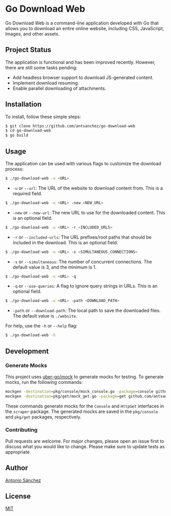 # Go Download Web

Go Download Web is a command-line application developed with Go that allows you to download an entire online website, including CSS, JavaScript, Images, and other assets.

## Project Status
The application is functional and has been improved recently. However, there are still some tasks pending:

- Add headless browser support to download JS-generated content.
- Implement download resuming.
- Enable parallel downloading of attachments.

## Installation
To install, follow these simple steps:

```bash
$ git clone https://github.com/antsanchez/go-download-web
$ cd go-download-web
$ go build
```

## Usage
The application can be used with various flags to customize the download process:

```bash
$ ./go-download-web -u <URL>
```
- `-u` or `--url`: The URL of the website to download content from. This is a required field.

```bash
$ ./go-download-web -u <URL> -new <NEW_URL>
```
- `-new` or `--new-url`: The new URL to use for the downloaded content. This is an optional field.

```bash
$ ./go-download-web -u <URL> -r <INCLUDED_URLS>
```
- `-r` or `--included-urls`: The URL prefixes/root paths that should be included in the download. This is an optional field.

```bash
$ ./go-download-web -u <URL> -s <SIMULTANEOUS_CONNECTIONS>
```
- `-s` or `--simultaneous`: The number of concurrent connections. The default value is 3, and the minimum is 1.

```bash
$ ./go-download-web -u <URL> -q
```
- `-q` or `--use-queries`: A flag to ignore query strings in URLs. This is an optional field.

```bash
$ ./go-download-web -u <URL> -path <DOWNLOAD_PATH>
```
- `-path` or `--download-path`: The local path to save the downloaded files. The default value is `./website`.

For help, use the `-h` or `--help` flag:

```bash
$ ./go-download-web -h
```

## Development

### Generate Mocks

This project uses [uber-go/mock](https://github.com/uber-go/mock) to generate mocks for testing. To generate mocks, run the following commands:

```bash
mockgen -destination=pkg/console/mock_console.go -package=console github.com/antsanchez/go-download-web/pkg/scraper Console
mockgen -destination=pkg/get/mock_get.go -package=get github.com/antsanchez/go-download-web/pkg/scraper HttpGet
```

These commands generate mocks for the `Console` and `HttpGet` interfaces in the `scraper` package. The generated mocks are saved in the `pkg/console` and `pkg/get` packages, respectively.

### Contributing
Pull requests are welcome. For major changes, please open an issue first to discuss what you would like to change. Please make sure to update tests as appropriate.

## Author
[Antonio Sánchez](https://asanchez.dev)

## License
[MIT](https://choosealicense.com/licenses/mit/)
